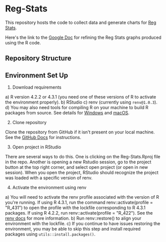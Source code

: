 # Reg-Stats

This repository hosts the code to collect data and generate charts for [Reg Stats](https://regulatorystudies.columbian.gwu.edu/reg-stats).

Here's the link to the [Google Doc](https://docs.google.com/document/d/1pQQu7yoeK4lwNrdivAv0leKfLfZNB6z1LC54mNkv92c/edit?usp=sharing) for refining the Reg Stats graphs produced using the R code.

## Repository Structure

## Environment Set Up

1. Download requirements

a) R version 4.2.2 or 4.3.1 (you need one of these versions of R to activate the environment properly).
b) RStudio
c) renv (currently using `renv@1.0.3`).
d) You may also need tools for compiling R on your machine to build R packages from source. See details for [Windows](https://cran.rstudio.com/bin/windows/Rtools/rtools40.html) and [macOS](https://cran.r-project.org/bin/macosx/tools/).

2. Clone repository

Clone the repository from GitHub if it isn't present on your local machine. See the [GitHub Docs](https://docs.github.com/en/repositories/creating-and-managing-repositories/cloning-a-repository) for instructions.

3. Open project in RStudio

There are several ways to do this. One is clicking on the Reg-Stats.Rproj file in the repo. Another is opening a new Rstudio session, go to the project button at the top right corner, and select open project (or open in new session). When you open the project, RStudio should recognize the project was loaded with a specific version of renv.

4. Activate the environment using renv

a) You will need to activate the renv profile associated with the version of R you're running. If using R 4.3.1, run the command renv::activate(profile = "R_431") to open the profile with the lockfile corresponding to R 4.3.1 packages. If using R 4.2.2, run renv::activate(profile = "R_422"). See the [renv docs](https://rstudio.github.io/renv/articles/profiles.html) for more information.
b) Run renv::restore() to align your environment with the lockfile.
c) If you continue to have issues restoring the environment, you may be able to skip this step and install required packages using `utils::install.packages()`.
